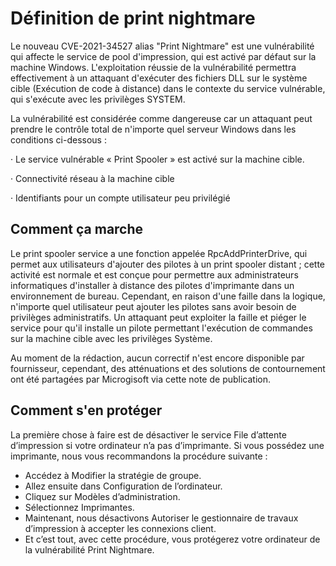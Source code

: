 # Définition de print nightmare

Le nouveau CVE-2021-34527 alias "Print Nightmare" est une vulnérabilité qui affecte le service de pool d'impression, qui est activé par défaut sur la machine Windows. L'exploitation réussie de la vulnérabilité permettra effectivement à un attaquant d'exécuter des fichiers DLL sur le système cible (Exécution de code à distance) dans le contexte du service vulnérable, qui s'exécute avec les privilèges SYSTEM.

 La vulnérabilité est considérée comme dangereuse car un attaquant peut prendre le contrôle total de n'importe quel serveur Windows dans les conditions ci-dessous :

· Le service vulnérable « Print Spooler » est activé sur la machine cible. 

· Connectivité réseau à la machine cible

· Identifiants pour un compte utilisateur peu privilégié


## Comment ça marche 

Le print spooler service  a une fonction appelée RpcAddPrinterDrive, qui permet aux utilisateurs d'ajouter des pilotes à un print spooler distant ; cette activité est normale et est conçue pour permettre aux administrateurs informatiques d'installer à distance des pilotes d'imprimante dans un environnement de bureau. Cependant, en raison d'une faille dans la logique, n'importe quel utilisateur peut ajouter les pilotes sans avoir besoin de privilèges administratifs. Un attaquant peut exploiter la faille et piéger le service pour qu'il installe un pilote permettant l'exécution de commandes sur la machine cible avec les privilèges Système.

 Au moment de la rédaction, aucun correctif n'est encore disponible par fournisseur, cependant, des atténuations et des solutions de contournement ont été partagées par Microgisoft via cette note de publication. 



## Comment s'en protéger

La première chose à faire est de désactiver le service File d’attente d’impression si votre ordinateur n’a pas d’imprimante. Si vous possédez une imprimante, nous vous recommandons la procédure suivante :

- Accédez à Modifier la stratégie de groupe.
- Allez ensuite dans Configuration de l’ordinateur.
- Cliquez sur Modèles d’administration.
- Sélectionnez Imprimantes.
- Maintenant, nous désactivons Autoriser le gestionnaire de travaux d’impression à accepter les connexions client.
- Et c’est tout, avec cette procédure, vous protégerez votre ordinateur de la vulnérabilité Print Nightmare.

